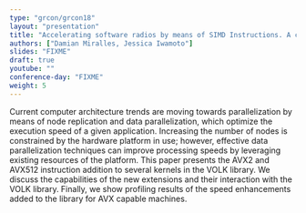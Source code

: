 ```yaml
---
type: "grcon/grcon18"
layout: "presentation"
title: "Accelerating software radios by means of SIMD Instructions. A case for the AVX2 and AVX512 Extensions"
authors: ["Damian Miralles, Jessica Iwamoto"]
slides: "FIXME"
draft: true
youtube: ""
conference-day: "FIXME"
weight: 5
---
```

Current computer architecture trends are moving towards parallelization by means of node replication and data parallelization, which optimize the execution speed of a given application. Increasing the number of nodes is constrained by the hardware platform in use; however, effective data parallelization techniques can improve processing speeds by leveraging existing resources of the platform. This paper presents the AVX2 and AVX512 instruction addition to several kernels in the VOLK library. We discuss the capabilities of the new extensions and their interaction with the VOLK library. Finally, we show profiling results of the speed enhancements added to the library for AVX capable machines.
